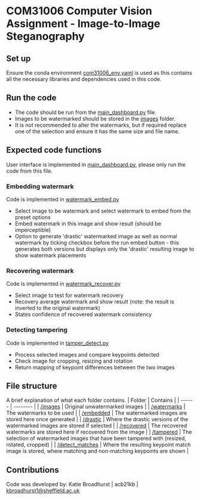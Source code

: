 # COM31006 Computer Vision Assignment - Image-to-Image Steganography
## Set up
Ensure the conda environment [com31006_env.yaml](com31006_env.yaml) is used as this contains all the necessary libraries and dependencies used in this code.

## Run the code
- The code should be run from the [main_dashboard.py](main_dashboard.py) file.
- Images to be watermarked should be stored in the [images](images) folder.
- It is not recommended to alter the watermarks, but if required replace one of the selection and ensure it has the same size and file name.

## Expected code functions
User interface is implemented in [main_dashboard.py](main_dashboard.py), please only run the code from this file.
### Embedding watermark
Code is implemented in [watermark_embed.py](watermark_embed.py)
- Select image to be watermark and select watermark to embed from the preset options
- Embed watermark in this image and show result (should be imperceptible)
- Option to generate 'drastic' watermarked image as well as normal watermark by ticking checkbox before the run embed button - this generates both versions but displays only the 'drastic' resulting image to show watermark placements
### Recovering watermark
Code is implemented in [watermark_recover.py](watermark_recover.py)
- Select image to test for watermark recovery
- Recovery average watermark and show result (note: the result is inverted to the original watermark)
- States confidence of recovered watermark consistency
### Detecting tampering
Code is implemented in [tamper_detect.py](tamper_detect.py)
- Process selected images and compare keypoints detected
- Check image for cropping, resizing and rotation
- Return mapping of keypoint differences between the two images

## File structure
A brief explanation of what each folder contains.
| Folder | Contains |
| ------ | -------- |
| [/images](images)  | Original unwatermarked images |
| [/watermarks](watermarks) | The watermarks to be used |
| [/embedded](embedded) | The watermarked images are stored here once generated |
| [/drastic](drastic) | Where the drastic versions of the watermarked images are stored if selected |
| [/recovered](recovered) | The recovered watermarks are stored here if recovered from the image |
| [/tampered](tampered) | The selection of watermarked images that have been tampered with (resized, rotated, cropped) |
| [/detect_matches](detect_matches) | Where the resulting keypoint match image is stored, where matching and non-matching keypoints are shown |

## Contributions
Code was developed by: Katie Broadhurst | acb21kb | <kbroadhurst1@sheffield.ac.uk>